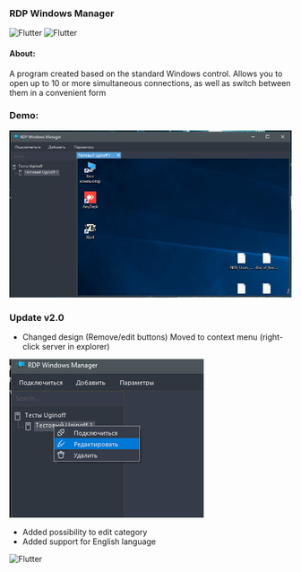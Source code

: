 ### RDP Windows Manager

![Flutter](https://img.shields.io/badge/-Windows_Forms-404040?style=for-the-badge&logo=c%2b%2b&logoColor=159BE1) ![Flutter](https://img.shields.io/badge/-NET._Framework_4.8-404040?style=for-the-badge&logo=c%2b%2b&logoColor=159BE1)

#### About:
A program created based on the standard Windows control. 
Allows you to open up to 10 or more simultaneous connections, as well as switch between them in a convenient form

### Demo:

![](Assets/preview.png)

### Update v2.0

* Changed design (Remove/edit buttons) Moved to context menu (right-click server in explorer)

![](Assets/preview2.png)

* Added possibility to edit category
* Added support for English language


![Flutter](https://img.shields.io/badge/Download_build_(v_2.0)-404040)
